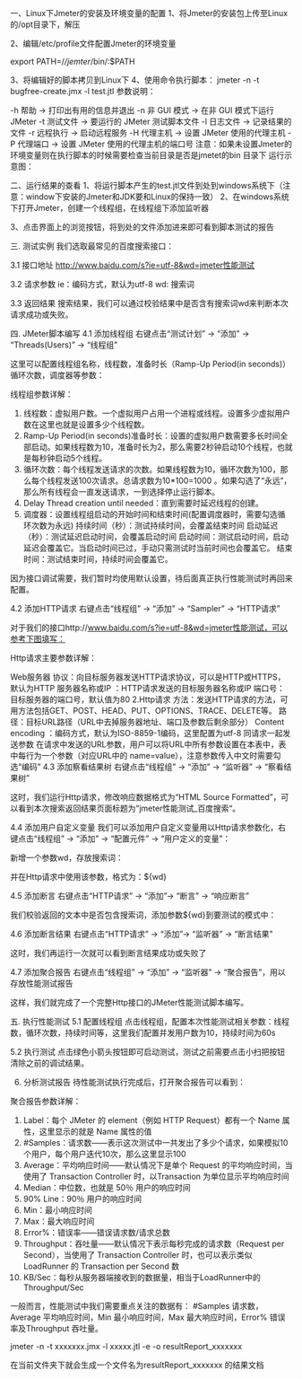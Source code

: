一、Linux下Jmeter的安装及环境变量的配置
1、将Jmeter的安装包上传至Linux的/opt目录下，解压

2、编辑/etc/profile文件配置Jmeter的环境变量

export PATH=/*/jemter*/bin/:$PATH

3、将编辑好的脚本拷贝到Linux下
4、使用命令执行脚本：
jmeter -n -t bugfree-create.jmx -l test.jtl 
参数说明：
 
-h 帮助 -> 打印出有用的信息并退出
-n 非 GUI 模式 -> 在非 GUI 模式下运行 JMeter
-t 测试文件 -> 要运行的 JMeter 测试脚本文件
-l 日志文件 -> 记录结果的文件
-r 远程执行 -> 启动远程服务
-H 代理主机 -> 设置 JMeter 使用的代理主机
-P 代理端口 -> 设置 JMeter 使用的代理主机的端口号
注意：如果未设置Jmeter的环境变量则在执行脚本的时候需要检查当前目录是否是jmetet的bin 目录下
运行示意图：

二、运行结果的查看
1、将运行脚本产生的test.jtl文件到处到windows系统下（注意：window下安装的Jmeter和JDK要和Linux的保持一致）
2、在windows系统下打开Jmeter，创建一个线程组，在线程组下添加监听器

3、点击界面上的浏览按钮，将到处的文件添加进来即可看到脚本测试的报告


三. 测试实例
我们选取最常见的百度搜索接口：

3.1 接口地址
http://www.baidu.com/s?ie=utf-8&wd=jmeter性能测试

3.2 请求参数
ie：编码方式，默认为utf-8 
wd: 搜索词

3.3 返回结果
搜索结果，我们可以通过校验结果中是否含有搜索词wd来判断本次请求成功或失败。

四. JMeter脚本编写
4.1 添加线程组
右键点击“测试计划” -> “添加” -> “Threads(Users)” -> “线程组” 
 
这里可以配置线程组名称，线程数，准备时长（Ramp-Up Period(in seconds)）循环次数，调度器等参数： 
 
线程组参数详解： 
1. 线程数：虚拟用户数。一个虚拟用户占用一个进程或线程。设置多少虚拟用户数在这里也就是设置多少个线程数。 
2. Ramp-Up Period(in seconds)准备时长：设置的虚拟用户数需要多长时间全部启动。如果线程数为10，准备时长为2，那么需要2秒钟启动10个线程，也就是每秒钟启动5个线程。 
3. 循环次数：每个线程发送请求的次数。如果线程数为10，循环次数为100，那么每个线程发送100次请求。总请求数为10*100=1000 。如果勾选了“永远”，那么所有线程会一直发送请求，一到选择停止运行脚本。 
4. Delay Thread creation until needed：直到需要时延迟线程的创建。 
5. 调度器：设置线程组启动的开始时间和结束时间(配置调度器时，需要勾选循环次数为永远) 
持续时间（秒）：测试持续时间，会覆盖结束时间 
启动延迟（秒）：测试延迟启动时间，会覆盖启动时间 
启动时间：测试启动时间，启动延迟会覆盖它。当启动时间已过，手动只需测试时当前时间也会覆盖它。 
结束时间：测试结束时间，持续时间会覆盖它。

因为接口调试需要，我们暂时均使用默认设置，待后面真正执行性能测试时再回来配置。

4.2 添加HTTP请求
右键点击“线程组” -> “添加” -> “Sampler” -> “HTTP请求” 
 
对于我们的接口http://www.baidu.com/s?ie=utf-8&wd=jmeter性能测试，可以参考下图填写： 
 
Http请求主要参数详解：

Web服务器 
协议：向目标服务器发送HTTP请求协议，可以是HTTP或HTTPS，默认为HTTP 
服务器名称或IP ：HTTP请求发送的目标服务器名称或IP 
端口号：目标服务器的端口号，默认值为80 
2.Http请求 
方法：发送HTTP请求的方法，可用方法包括GET、POST、HEAD、PUT、OPTIONS、TRACE、DELETE等。 
路径：目标URL路径（URL中去掉服务器地址、端口及参数后剩余部分） 
Content encoding ：编码方式，默认为ISO-8859-1编码，这里配置为utf-8
同请求一起发送参数 
在请求中发送的URL参数，用户可以将URL中所有参数设置在本表中，表中每行为一个参数（对应URL中的 name=value），注意参数传入中文时需要勾选“编码”
4.3 添加察看结果树
右键点击“线程组” -> “添加” -> “监听器” -> “察看结果树” 
 
这时，我们运行Http请求，修改响应数据格式为“HTML Source Formatted”，可以看到本次搜索返回结果页面标题为”jmeter性能测试_百度搜索“。 


4.4 添加用户自定义变量
我们可以添加用户自定义变量用以Http请求参数化，右键点击“线程组” -> “添加” -> “配置元件” -> “用户定义的变量”： 
 
新增一个参数wd，存放搜索词： 
 
并在Http请求中使用该参数，格式为：${wd} 


4.5 添加断言
右键点击“HTTP请求” -> “添加”-> “断言” -> “响应断言” 
 
我们校验返回的文本中是否包含搜索词，添加参数${wd}到要测试的模式中： 


4.6 添加断言结果
右键点击“HTTP请求” -> “添加”-> “监听器” -> “断言结果” 


这时，我们再运行一次就可以看到断言结果成功或失败了 


4.7 添加聚合报告
右键点击“线程组” -> “添加” -> “监听器” -> “聚合报告”，用以存放性能测试报告 
 
这样，我们就完成了一个完整Http接口的JMeter性能测试脚本编写。

五. 执行性能测试
5.1 配置线程组
点击线程组，配置本次性能测试相关参数：线程数，循环次数，持续时间等，这里我们配置并发用户数为10，持续时间为60s 


5.2 执行测试
点击绿色小箭头按钮即可启动测试，测试之前需要点击小扫把按钮清除之前的调试结果。 


6. 分析测试报告
待性能测试执行完成后，打开聚合报告可以看到： 


聚合报告参数详解： 
1. Label：每个 JMeter 的 element（例如 HTTP Request）都有一个 Name 属性，这里显示的就是 Name 属性的值 
2. #Samples：请求数——表示这次测试中一共发出了多少个请求，如果模拟10个用户，每个用户迭代10次，那么这里显示100 
3. Average：平均响应时间——默认情况下是单个 Request 的平均响应时间，当使用了 Transaction Controller 时，以Transaction 为单位显示平均响应时间 
4. Median：中位数，也就是 50％ 用户的响应时间 
5. 90% Line：90％ 用户的响应时间 
6. Min：最小响应时间 
7. Max：最大响应时间 
8. Error%：错误率——错误请求数/请求总数 
9. Throughput：吞吐量——默认情况下表示每秒完成的请求数（Request per Second），当使用了 Transaction Controller 时，也可以表示类似 LoadRunner 的 Transaction per Second 数 
10. KB/Sec：每秒从服务器端接收到的数据量，相当于LoadRunner中的Throughput/Sec

一般而言，性能测试中我们需要重点关注的数据有： #Samples 请求数，Average 平均响应时间，Min 最小响应时间，Max 最大响应时间，Error% 错误率及Throughput 吞吐量。


jmeter -n -t xxxxxxx.jmx -l xxxxx.jtl -e -o resultReport_xxxxxxx

在当前文件夹下就会生成一个文件名为resultReport_xxxxxxx 的结果文档

